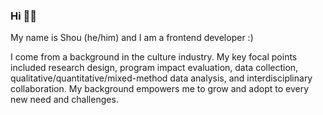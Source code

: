 ### Hi 🙋🏻

My name is Shou (he/him) and I am a frontend developer :) 

I come from a background in the culture industry. My key focal points included research design, program impact evaluation, data collection, qualitative/quantitative/mixed-method data analysis, and interdisciplinary collaboration. My background empowers me to grow and adopt to every new need and challenges. 
